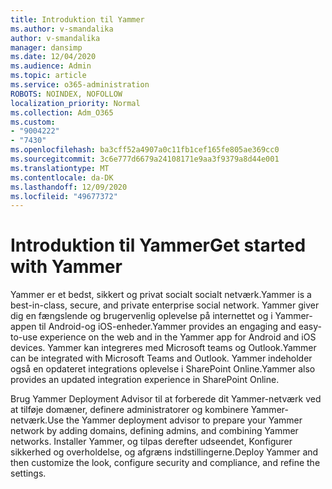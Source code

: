 ```yaml
---
title: Introduktion til Yammer
ms.author: v-smandalika
author: v-smandalika
manager: dansimp
ms.date: 12/04/2020
ms.audience: Admin
ms.topic: article
ms.service: o365-administration
ROBOTS: NOINDEX, NOFOLLOW
localization_priority: Normal
ms.collection: Adm_O365
ms.custom:
- "9004222"
- "7430"
ms.openlocfilehash: ba3cff52a4907a0c11fb1cef165fe805ae369cc0
ms.sourcegitcommit: 3c6e777d6679a24108171e9aa3f9379a8d44e001
ms.translationtype: MT
ms.contentlocale: da-DK
ms.lasthandoff: 12/09/2020
ms.locfileid: "49677372"
---
```

# <a name="get-started-with-yammer"></a><span data-ttu-id="7d50b-102">Introduktion til Yammer</span><span class="sxs-lookup"><span data-stu-id="7d50b-102">Get started with Yammer</span></span>

<span data-ttu-id="7d50b-103">Yammer er et bedst, sikkert og privat socialt socialt netværk.</span><span class="sxs-lookup"><span data-stu-id="7d50b-103">Yammer is a best-in-class, secure, and private enterprise social network.</span></span> <span data-ttu-id="7d50b-104">Yammer giver dig en fængslende og brugervenlig oplevelse på internettet og i Yammer-appen til Android-og iOS-enheder.</span><span class="sxs-lookup"><span data-stu-id="7d50b-104">Yammer provides an engaging and easy-to-use experience on the web and in the Yammer app for Android and iOS devices.</span></span> <span data-ttu-id="7d50b-105">Yammer kan integreres med Microsoft teams og Outlook.</span><span class="sxs-lookup"><span data-stu-id="7d50b-105">Yammer can be integrated with Microsoft Teams and Outlook.</span></span> <span data-ttu-id="7d50b-106">Yammer indeholder også en opdateret integrations oplevelse i SharePoint Online.</span><span class="sxs-lookup"><span data-stu-id="7d50b-106">Yammer also provides an updated integration experience in SharePoint Online.</span></span>

<span data-ttu-id="7d50b-107">Brug Yammer Deployment Advisor til at forberede dit Yammer-netværk ved at tilføje domæner, definere administratorer og kombinere Yammer-netværk.</span><span class="sxs-lookup"><span data-stu-id="7d50b-107">Use the Yammer deployment advisor to prepare your Yammer network by adding domains, defining admins, and combining Yammer networks.</span></span> <span data-ttu-id="7d50b-108">Installer Yammer, og tilpas derefter udseendet, Konfigurer sikkerhed og overholdelse, og afgræns indstillingerne.</span><span class="sxs-lookup"><span data-stu-id="7d50b-108">Deploy Yammer and then customize the look, configure security and compliance, and refine the settings.</span></span>